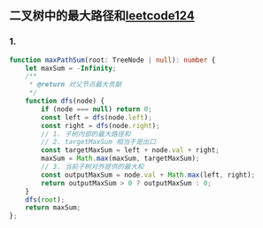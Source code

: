## 二叉树中的最大路径和[leetcode124](https://leetcode.cn/problems/binary-tree-maximum-path-sum/description/)

### 1. 
```ts
function maxPathSum(root: TreeNode | null): number {
    let maxSum = -Infinity;
    /**
     * @return 对父节点最大贡献
     */
    function dfs(node) {
        if (node === null) return 0;
        const left = dfs(node.left);
        const right = dfs(node.right);
        // 1. 子树内部的最大路径和
        // 2. targetMaxSum 相当于是出口
        const targetMaxSum = left + node.val + right;
        maxSum = Math.max(maxSum, targetMaxSum);
        // 3. 当前子树对外提供的最大和
        const outputMaxSum = node.val + Math.max(left, right);
        return outputMaxSum > 0 ? outputMaxSum : 0;
    }
    dfs(root);
    return maxSum;
};
```
